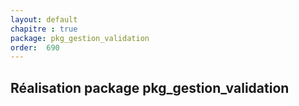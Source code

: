 ```yaml
---
layout: default
chapitre : true
package: pkg_gestion_validation
order:  690
---
```


## Réalisation package pkg_gestion_validation

